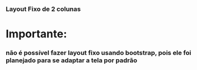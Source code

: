 ### Layout Fixo de 2 colunas
# Importante:
### não é possível fazer layout fixo usando bootstrap, pois ele foi planejado para se adaptar a tela por padrão
